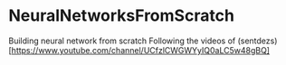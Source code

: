 # NeuralNetworksFromScratch
Building neural network from scratch
Following the videos of (sentdezs)[https://www.youtube.com/channel/UCfzlCWGWYyIQ0aLC5w48gBQ]
